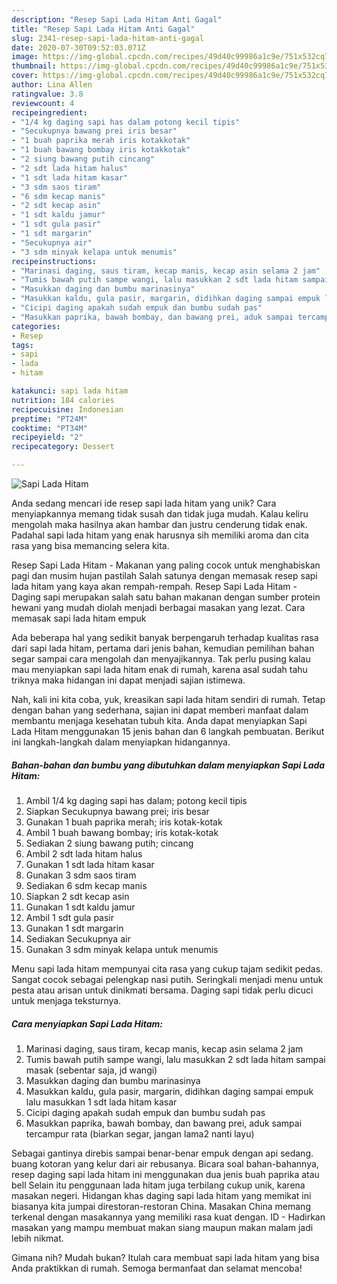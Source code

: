 ```yaml
---
description: "Resep Sapi Lada Hitam Anti Gagal"
title: "Resep Sapi Lada Hitam Anti Gagal"
slug: 2341-resep-sapi-lada-hitam-anti-gagal
date: 2020-07-30T09:52:03.071Z
image: https://img-global.cpcdn.com/recipes/49d40c99986a1c9e/751x532cq70/sapi-lada-hitam-foto-resep-utama.jpg
thumbnail: https://img-global.cpcdn.com/recipes/49d40c99986a1c9e/751x532cq70/sapi-lada-hitam-foto-resep-utama.jpg
cover: https://img-global.cpcdn.com/recipes/49d40c99986a1c9e/751x532cq70/sapi-lada-hitam-foto-resep-utama.jpg
author: Lina Allen
ratingvalue: 3.8
reviewcount: 4
recipeingredient:
- "1/4 kg daging sapi has dalam potong kecil tipis"
- "Secukupnya bawang prei iris besar"
- "1 buah paprika merah iris kotakkotak"
- "1 buah bawang bombay iris kotakkotak"
- "2 siung bawang putih cincang"
- "2 sdt lada hitam halus"
- "1 sdt lada hitam kasar"
- "3 sdm saos tiram"
- "6 sdm kecap manis"
- "2 sdt kecap asin"
- "1 sdt kaldu jamur"
- "1 sdt gula pasir"
- "1 sdt margarin"
- "Secukupnya air"
- "3 sdm minyak kelapa untuk menumis"
recipeinstructions:
- "Marinasi daging, saus tiram, kecap manis, kecap asin selama 2 jam"
- "Tumis bawah putih sampe wangi, lalu masukkan 2 sdt lada hitam sampai masak (sebentar saja, jd wangi)"
- "Masukkan daging dan bumbu marinasinya"
- "Masukkan kaldu, gula pasir, margarin, didihkan daging sampai empuk lalu masukkan 1 sdt lada hitam kasar"
- "Cicipi daging apakah sudah empuk dan bumbu sudah pas"
- "Masukkan paprika, bawah bombay, dan bawang prei, aduk sampai tercampur rata (biarkan segar, jangan lama2 nanti layu)"
categories:
- Resep
tags:
- sapi
- lada
- hitam

katakunci: sapi lada hitam 
nutrition: 184 calories
recipecuisine: Indonesian
preptime: "PT24M"
cooktime: "PT34M"
recipeyield: "2"
recipecategory: Dessert

---
```



![Sapi Lada Hitam](https://img-global.cpcdn.com/recipes/49d40c99986a1c9e/751x532cq70/sapi-lada-hitam-foto-resep-utama.jpg)

Anda sedang mencari ide resep sapi lada hitam yang unik? Cara menyiapkannya memang tidak susah dan tidak juga mudah. Kalau keliru mengolah maka hasilnya akan hambar dan justru cenderung tidak enak. Padahal sapi lada hitam yang enak harusnya sih memiliki aroma dan cita rasa yang bisa memancing selera kita.

Resep Sapi Lada Hitam - Makanan yang paling cocok untuk menghabiskan pagi dan musim hujan pastilah Salah satunya dengan memasak resep sapi lada hitam yang kaya akan rempah-rempah. Resep Sapi Lada Hitam - Daging sapi merupakan salah satu bahan makanan dengan sumber protein hewani yang mudah diolah menjadi berbagai masakan yang lezat. Cara memasak sapi lada hitam empuk

Ada beberapa hal yang sedikit banyak berpengaruh terhadap kualitas rasa dari sapi lada hitam, pertama dari jenis bahan, kemudian pemilihan bahan segar sampai cara mengolah dan menyajikannya. Tak perlu pusing kalau mau menyiapkan sapi lada hitam enak di rumah, karena asal sudah tahu triknya maka hidangan ini dapat menjadi sajian istimewa.


Nah, kali ini kita coba, yuk, kreasikan sapi lada hitam sendiri di rumah. Tetap dengan bahan yang sederhana, sajian ini dapat memberi manfaat dalam membantu menjaga kesehatan tubuh kita. Anda dapat menyiapkan Sapi Lada Hitam menggunakan 15 jenis bahan dan 6 langkah pembuatan. Berikut ini langkah-langkah dalam menyiapkan hidangannya.

<!--inarticleads1-->

##### Bahan-bahan dan bumbu yang dibutuhkan dalam menyiapkan Sapi Lada Hitam:

1. Ambil 1/4 kg daging sapi has dalam; potong kecil tipis
1. Siapkan Secukupnya bawang prei; iris besar
1. Gunakan 1 buah paprika merah; iris kotak-kotak
1. Ambil 1 buah bawang bombay; iris kotak-kotak
1. Sediakan 2 siung bawang putih; cincang
1. Ambil 2 sdt lada hitam halus
1. Gunakan 1 sdt lada hitam kasar
1. Gunakan 3 sdm saos tiram
1. Sediakan 6 sdm kecap manis
1. Siapkan 2 sdt kecap asin
1. Gunakan 1 sdt kaldu jamur
1. Ambil 1 sdt gula pasir
1. Gunakan 1 sdt margarin
1. Sediakan Secukupnya air
1. Gunakan 3 sdm minyak kelapa untuk menumis


Menu sapi lada hitam mempunyai cita rasa yang cukup tajam sedikit pedas. Sangat cocok sebagai pelengkap nasi putih. Seringkali menjadi menu untuk pesta atau arisan untuk dinikmati bersama. Daging sapi tidak perlu dicuci untuk menjaga teksturnya. 

<!--inarticleads2-->

##### Cara menyiapkan Sapi Lada Hitam:

1. Marinasi daging, saus tiram, kecap manis, kecap asin selama 2 jam
1. Tumis bawah putih sampe wangi, lalu masukkan 2 sdt lada hitam sampai masak (sebentar saja, jd wangi)
1. Masukkan daging dan bumbu marinasinya
1. Masukkan kaldu, gula pasir, margarin, didihkan daging sampai empuk lalu masukkan 1 sdt lada hitam kasar
1. Cicipi daging apakah sudah empuk dan bumbu sudah pas
1. Masukkan paprika, bawah bombay, dan bawang prei, aduk sampai tercampur rata (biarkan segar, jangan lama2 nanti layu)


Sebagai gantinya direbis sampai benar-benar empuk dengan api sedang. buang kotoran yang kelur dari air rebusanya. Bicara soal bahan-bahannya, resep daging sapi lada hitam ini menggunakan dua jenis buah paprika atau bell Selain itu penggunaan lada hitam juga terbilang cukup unik, karena masakan negeri. Hidangan khas daging sapi lada hitam yang memikat ini biasanya kita jumpai direstoran-restoran China. Masakan China memang terkenal dengan masakannya yang memiliki rasa kuat dengan. ID - Hadirkan masakan yang mampu membuat makan siang maupun makan malam jadi lebih nikmat. 

Gimana nih? Mudah bukan? Itulah cara membuat sapi lada hitam yang bisa Anda praktikkan di rumah. Semoga bermanfaat dan selamat mencoba!
